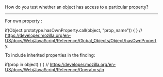 How do you test whether an object has access to a particular
property?

----------------------------------------------------------------

For own property : 

if(Object.prototype.hasOwnProperty.call(object, "prop_name")) 
{ }
// https://developer.mozilla.org/en-US/docs/Web/JavaScript/Reference/Global_Objects/Object/hasOwnProperty


To include inherited properties in the finding: 
 
if(prop in object) { } // https://developer.mozilla.org/en-US/docs/Web/JavaScript/Reference/Operators/in
